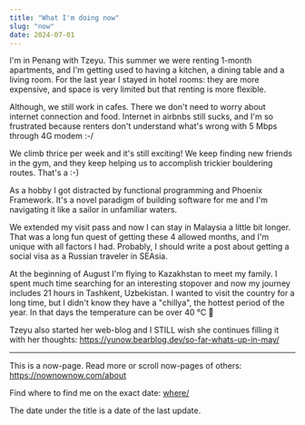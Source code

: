 ```yaml
---
title: "What I'm doing now"
slug: "now"
date: 2024-07-01
---
```


I'm in Penang with Tzeyu. This summer we were renting 1-month apartments, and
I'm getting used to having a kitchen, a dining table and a living room. For the
last year I stayed in hotel rooms: they are more expensive, and space is very
limited but that renting is more flexible.

Although, we still work in cafes. There we don't need to worry about internet
connection and food. Internet in airbnbs still sucks, and I'm so frustrated
because renters don't understand what's wrong with 5 Mbps through 4G modem :-/

We climb thrice per week and it's still exciting! We keep finding new friends
in the gym, and they keep helping us to accomplish trickier bouldering routes.
That's a :-)

As a hobby I got distracted by functional programming and Phoenix Framework.
It's a novel paradigm of building software for me and I'm navigating it like a
sailor in unfamiliar waters.

We extended my visit pass and now I can stay in Malaysia a little bit longer.
That was a long fun quest of getting these 4 allowed months, and I'm unique
with all factors I had. Probably, I should write a post about getting a social
visa as a Russian traveler in SEAsia.

At the beginning of August I'm flying to Kazakhstan to meet my family. I spent
much time searching for an interesting stopover and now my journey includes 21
hours in Tashkent, Uzbekistan. I wanted to visit the country for a long time,
but I didn't know they have a "chillya", the hottest period of the year. In
that days the temperature can be over 40 &deg;C 🤯

Tzeyu also started her web-blog and I STILL wish she continues filling it with
her thoughts: https://yunow.bearblog.dev/so-far-whats-up-in-may/

---

This is a now-page. Read more or scroll now-pages of others: https://nownownow.com/about

Find where to find me on the exact date: [where/](/where/)

The date under the title is a date of the last update.
